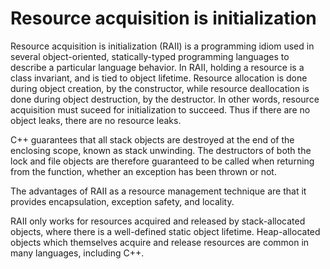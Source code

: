 # Resource acquisition is initialization

Resource acquisition is initialization (RAII) is a programming idiom used in several object-oriented, statically-typed programming languages to describe a particular language behavior. In RAII, holding a resource is a class invariant, and is tied to object lifetime. Resource allocation is done during object creation, by the constructor, while resource deallocation is done during object destruction, by the destructor. In other words, resource acquisition must suceed for initialization to succeed. Thus if there are no object leaks, there are no resource leaks.

C++ guarantees that all stack objects are destroyed at the end of the enclosing scope, known as stack unwinding. The destructors of both the lock and file objects are therefore guaranteed to be called when returning from the function, whether an exception has been thrown or not.

The advantages of RAII as a resource management technique are that it provides encapsulation, exception safety, and locality.

RAII only works for resources acquired and released by stack-allocated objects, where there is a well-defined static object lifetime. Heap-allocated objects which themselves acquire and release resources are common in many languages, including C++.